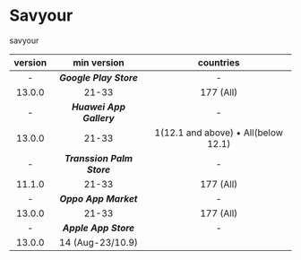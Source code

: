 # Savyour
savyour

version|min version|countries
:-:|:-:|:-:
-|***Google Play Store***|-
13.0.0|21-33|177 (All)
-|***Huawei App Gallery***|-
13.0.0|21-33|1(12.1 and above) • All(below 12.1)
-|***Transsion Palm Store***|-
11.1.0|21-33|177 (All)
-|***Oppo App Market***|-
13.0.0|21-33|177 (All)
-|***Apple App Store***|-
13.0.0|14 (Aug-23/10.9)| 
